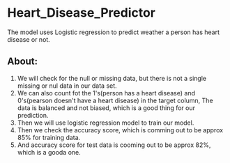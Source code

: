 # Heart_Disease_Predictor
The model uses Logistic regression to predict weather a person has heart disease or not.

## About:

1. We will check for the null or missing data, but there is not a single missing or nul data in our data set.
2. We can also count fot the 1's(person has a heart disease) and 0's(pearson doesn't have a heart disease) in the target column, The data is balanced and not biased, which is a good thing for our prediction.
3. Then we will use logistic regression model to train our model.
4. Then we check the accuracy score, which is comming out to be approx 85% for training data.
5. And accuracy score for test data is cooming out to be approx 82%, which is a gooda one.

